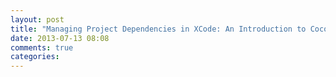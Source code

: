 ```yaml
---
layout: post
title: "Managing Project Dependencies in XCode: An Introduction to Cocoapods"
date: 2013-07-13 08:08
comments: true
categories: 
---
```

